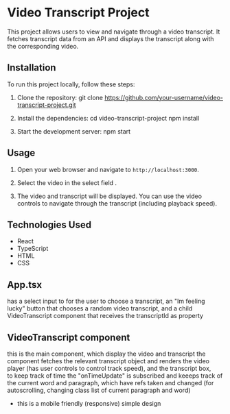 # Video Transcript Project

This project allows users to view and navigate through a video transcript. It fetches transcript data from an API and displays the transcript along with the corresponding video.

## Installation

To run this project locally, follow these steps:

1. Clone the repository:
git clone https://github.com/your-username/video-transcript-project.git


2. Install the dependencies: 
cd video-transcript-project npm install


3. Start the development server:
npm start


## Usage

1. Open your web browser and navigate to `http://localhost:3000`.

2. Select the video in the select field .

3. The video and transcript will be displayed. You can use the video controls to navigate through the transcript (including playback speed).

## Technologies Used

- React
- TypeScript
- HTML
- CSS

## App.tsx 
has a select input to for the user to choose a transcript,
an "Im feeling lucky" button that chooses a random video transcript,
and a child VideoTranscript component that receives the transcriptId as property

## VideoTranscript component 
this is the main component, which display the video and transcript 
the component fetches the relevant transcript object and renders the video player (has user controls to control track speed),
and the transcript box,         
to keep track of time the "onTimeUpdate" is subscribed and keeeps track of the current word and paragraph, 
which have refs taken and changed (for autoscrolling, changing class list of current paragraph and word)

* this is a mobile friendly (responsive) simple design

